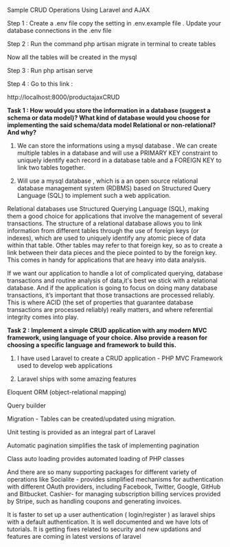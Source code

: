 Sample CRUD Operations Using Laravel and AJAX

Step 1 : Create a .env file copy the setting in .env.example file . 
Update your database connections in the .env file

Step 2 : Run the command php artisan migrate in terminal to create tables

Now all the tables will be created in the mysql

Step 3 : Run php artisan serve 

Step 4 : Go to this link : 

http://localhost:8000/productajaxCRUD



**Task 1 :
How would you store the information in a database (suggest a schema or data model)?
What kind of database would you choose for implementing the said schema/data model Relational or non-relational? And why?**

1. We can store the informations using a mysql database . We can create multiple tables in a database and will use a PRIMARY KEY constraint to uniquely identify each record in a database table and a FOREIGN KEY to link two tables together.


2. Will use a mysql database , which is a an open source relational database management system (RDBMS) based on Structured Query Language (SQL) to implement such a web application.

Relational databases use Structured Querying Language (SQL), making them a good choice for applications that involve the management of several transactions. The structure of a relational database allows you to link information from different tables through the use of foreign keys (or indexes), which are used to uniquely identify any atomic piece of data within that table. Other tables may refer to that foreign key, so as to create a link between their data pieces and the piece pointed to by the foreign key. This comes in handy for applications that are heavy into data analysis.

If we want our application to handle a lot of complicated querying, database transactions and routine analysis of data,it's best we stick with a relational database. And if the application is going to focus on doing many database transactions, it’s important that those transactions are processed reliably. This is where ACID (the set of properties that guarantee database transactions are processed reliably) really matters, and where referential integrity comes into play.

**Task 2 : 
Implement a simple CRUD application with any modern MVC framework, using language of your choice.
 Also provide a reason for choosing a specific language and framework to build this.**

1. I have used Laravel to create a CRUD application - PHP MVC Framework used to develop web applications 

2. Laravel ships with some amazing features 

Eloquent ORM (object-relational mapping)

Query builder

Migration - Tables can be created/updated using migration.

Unit testing is provided as an integral part of Laravel

Automatic pagination simplifies the task of implementing pagination

Class auto loading provides automated loading of PHP classes

And there are so many supporting packages for different variety of operations like 
Socialite - provides simplified mechanisms for authentication with different OAuth providers, including Facebook, Twitter, Google, GitHub and Bitbucket.
Cashier- for managing subscription billing services provided by Stripe, such as handling coupons and generating invoices.

It is faster to set up a user authentication ( login/register ) as laravel ships with a default authentication.
It is well documented and we have lots of tutorials.
It is getting fixes related to security and new updations and features are coming in latest versions of laravel

